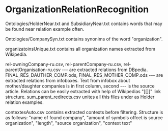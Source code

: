# OrganizationRelationRecognition

Ontologies/HolderNear.txt and SubsidiaryNear.txt contains words that may be found near relation example often. 

Ontologies/CompanySyn.txt contains synonims of the word "organization".

organizatoinsUnique.txt contains all organization names extracted from Wikipedia.

rel-owningCompany-ru.csv, rel-parentCompany-ru.csv, rel-parentOrganisation-ru.csv --- are extracted relations from DBpedia.
FINAL_RES_DAUTHER_COMP.ods, FINAL_RES_MOTHER_COMP.ods --- are extracted relations from infoboxes. Text from infobox about mother/daughter companies is in first column, second --- is the source article. Relations can be easily extracted with help of Wikipedias "[[]]" link structure.
sum_parent_redirects.csv unites all this files under as Holder relation examples.

contextesAuto.csv contains extracted contexts before filtering. 
Structure is as follows: "name of found company", "amount of symbols offcet is source organization", "length", "source organization", "context text"